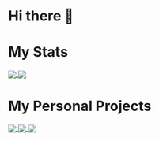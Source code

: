 # Hi there 👋

# My Stats

<a href = "https://github.com/AnaMitrea?tab=repositories">
  <img src = "https://github-readme-stats.vercel.app/api?username=AnaMitrea&count_private=true&show_icons=true&theme=tokyonight&include_all_commits=true" align = "center" />
</a>


<a href = "https://github.com/AnaMitrea?tab=repositories">
  <img src = "https://github-readme-stats.vercel.app/api/top-langs/?username=AnaMitrea&langs_count=10&count_private=true&theme=tokyonight&layout=compact&card_width=270" align = "center" />
</a>

# My Personal Projects


<a href = "https://github.com/AnaMitrea/LFAC-ProgrammingLanguage">
  <img src = "https://github-readme-stats.vercel.app/api/pin/?username=AnaMitrea&repo=LFAC-ProgrammingLanguage&theme=tokyonight&hide_border" align = "center" />
</a>

<a href = "https://github.com/AnaMitrea/AppRepository">
  <img src = "https://github-readme-stats.vercel.app/api/pin/?username=AnaMitrea&repo=AppRepository&theme=tokyonight&hide_border" align = "center" />
</a>

<a href = "https://github.com/AnaMitrea/BibLis">
  <img src = "https://github-readme-stats.vercel.app/api/pin/?username=AnaMitrea&repo=BibLis&theme=tokyonight&hide_border" align = "center" />
</a>
